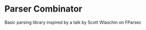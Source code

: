 Parser Combinator
=================

Basic parsing library inspired by a talk by Scott Wlaschin on FParsec